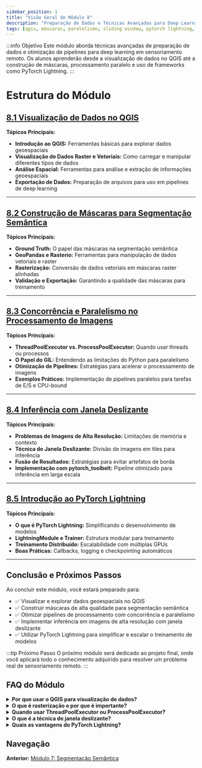 ```yaml
---
sidebar_position: 1
title: "Visão Geral do Módulo 8"
description: "Preparação de Dados e Técnicas Avançadas para Deep Learning em Sensoriamento Remoto"
tags: [qgis, máscaras, paralelismo, sliding window, pytorch lightning, deep learning]
---
```


:::info Objetivo
Este módulo aborda técnicas avançadas de preparação de dados e otimização de pipelines para deep learning em sensoriamento remoto. Os alunos aprenderão desde a visualização de dados no QGIS até a construção de máscaras, processamento paralelo e uso de frameworks como PyTorch Lightning.
:::

# Estrutura do Módulo

## [8.1 Visualização de Dados no QGIS](./visualizacao_dados_qgis)

**Tópicos Principais:**
- **Introdução ao QGIS:** Ferramentas básicas para explorar dados geoespaciais
- **Visualização de Dados Raster e Vetoriais:** Como carregar e manipular diferentes tipos de dados
- **Análise Espacial:** Ferramentas para análise e extração de informações geoespaciais
- **Exportação de Dados:** Preparação de arquivos para uso em pipelines de deep learning

---

## [8.2 Construção de Máscaras para Segmentação Semântica](./construcao_mascaras)

**Tópicos Principais:**
- **Ground Truth:** O papel das máscaras na segmentação semântica
- **GeoPandas e Rasterio:** Ferramentas para manipulação de dados vetoriais e raster
- **Rasterização:** Conversão de dados vetoriais em máscaras raster alinhadas
- **Validação e Exportação:** Garantindo a qualidade das máscaras para treinamento

---

## [8.3 Concorrência e Paralelismo no Processamento de Imagens](./paralel_processing)

**Tópicos Principais:**
- **ThreadPoolExecutor vs. ProcessPoolExecutor:** Quando usar threads ou processos
- **O Papel do GIL:** Entendendo as limitações do Python para paralelismo
- **Otimização de Pipelines:** Estratégias para acelerar o processamento de imagens
- **Exemplos Práticos:** Implementação de pipelines paralelos para tarefas de E/S e CPU-bound

---

## [8.4 Inferência com Janela Deslizante](./sliding_window_guide)

**Tópicos Principais:**
- **Problemas de Imagens de Alta Resolução:** Limitações de memória e contexto
- **Técnica de Janela Deslizante:** Divisão de imagens em tiles para inferência
- **Fusão de Resultados:** Estratégias para evitar artefatos de borda
- **Implementação com pytorch_toolbelt:** Pipeline otimizado para inferência em larga escala

---

## [8.5 Introdução ao PyTorch Lightning](./pytorch_lightning_course)

**Tópicos Principais:**
- **O que é PyTorch Lightning:** Simplificando o desenvolvimento de modelos
- **LightningModule e Trainer:** Estrutura modular para treinamento
- **Treinamento Distribuído:** Escalabilidade com múltiplas GPUs
- **Boas Práticas:** Callbacks, logging e checkpointing automáticos

---

## Conclusão e Próximos Passos

Ao concluir este módulo, você estará preparado para:

- ✅ Visualizar e explorar dados geoespaciais no QGIS
- ✅ Construir máscaras de alta qualidade para segmentação semântica
- ✅ Otimizar pipelines de processamento com concorrência e paralelismo
- ✅ Implementar inferência em imagens de alta resolução com janela deslizante
- ✅ Utilizar PyTorch Lightning para simplificar e escalar o treinamento de modelos

:::tip Próximo Passo
O próximo módulo será dedicado ao projeto final, onde você aplicará todo o conhecimento adquirido para resolver um problema real de sensoriamento remoto.
:::

## FAQ do Módulo

<details>
<summary><strong>Por que usar o QGIS para visualização de dados?</strong></summary>
<p>O QGIS é uma ferramenta poderosa e gratuita para explorar e manipular dados geoespaciais, permitindo análises detalhadas e exportação de dados para pipelines de deep learning.</p>
</details>

<details>
<summary><strong>O que é rasterização e por que é importante?</strong></summary>
<p>Rasterização é o processo de converter dados vetoriais em uma grade de pixels (raster). É essencial para criar máscaras de segmentação alinhadas com imagens de entrada para treinamento de modelos.</p>
</details>

<details>
<summary><strong>Quando usar ThreadPoolExecutor ou ProcessPoolExecutor?</strong></summary>
<p>Use ThreadPoolExecutor para tarefas I/O-bound (como leitura de arquivos) e ProcessPoolExecutor para tarefas CPU-bound (como manipulação de pixels).</p>
</details>

<details>
<summary><strong>O que é a técnica de janela deslizante?</strong></summary>
<p>A técnica de janela deslizante divide imagens grandes em tiles menores para processamento, permitindo inferência em imagens de alta resolução sem exceder a memória da GPU.</p>
</details>

<details>
<summary><strong>Quais as vantagens do PyTorch Lightning?</strong></summary>
<p>O PyTorch Lightning simplifica o treinamento de modelos, reduzindo código repetitivo, automatizando tarefas como checkpointing e escalando facilmente para múltiplas GPUs.</p>
</details>

## Navegação

**Anterior:** [Módulo 7: Segmentação Semântica](../modulo7/)